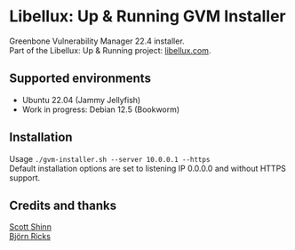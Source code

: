# Libellux: Up & Running GVM Installer
Greenbone Vulnerability Manager 22.4 installer.  
Part of the Libellux: Up & Running project: [libellux.com](https://libellux.com/openvas/).

## Supported environments
* Ubuntu 22.04 (Jammy Jellyfish)
* Work in progress: Debian 12.5 (Bookworm)

## Installation
Usage `./gvm-installer.sh --server 10.0.0.1 --https`  
Default installation options are set to listening IP 0.0.0.0 and without HTTPS support.

## Credits and thanks
[Scott Shinn](atomicturtle)  
[Björn Ricks](bjoernricks)

